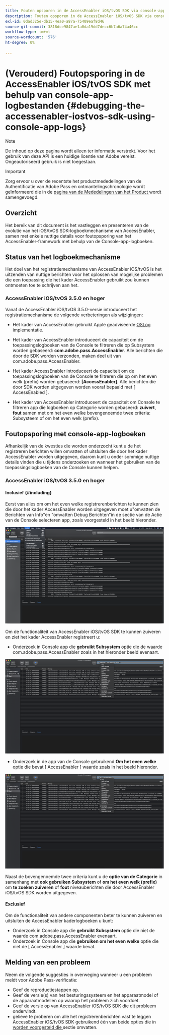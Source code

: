 ```yaml
---
title: Fouten opsporen in de AccessEnabler iOS/tvOS SDK via console-app-logboeken
description: Fouten opsporen in de AccessEnabler iOS/tvOS SDK via console-app-logboeken
exl-id: 0dad325e-db15-4ea0-a87a-75409eaf8d46
source-git-commit: 3818dce9847ae1a0da19dd7decc6b7a6a74a46cc
workflow-type: tm+mt
source-wordcount: '576'
ht-degree: 0%

---
```


# (Verouderd) Foutopsporing in de AccessEnabler iOS/tvOS SDK met behulp van console-app-logbestanden {#debugging-the-accessenabler-iostvos-sdk-using-console-app-logs}

>[!NOTE]
>
>De inhoud op deze pagina wordt alleen ter informatie verstrekt. Voor het gebruik van deze API is een huidige licentie van Adobe vereist. Ongeautoriseerd gebruik is niet toegestaan.

>[!IMPORTANT]
>
> Zorg ervoor u over de recentste het productmededelingen van de Authentificatie van Adobe Pass en ontmantelingschronologie wordt geïnformeerd die in de [ pagina van de Mededelingen van het Product ](/help/authentication/product-announcements.md) wordt samengevoegd.

## Overzicht

Het bereik van dit document is het vastleggen en presenteren van de evolutie van het iOS/tvOS SDK-logboekmechanisme van AccessEnabler, samen met enkele nuttige details voor foutopsporing van het AccessEnabler-framework met behulp van de Console-app-logboeken.

## Status van het logboekmechanisme

Het doel van het registratiemechanisme van AccessEnabler iOS/tvOS is het uitzenden van nuttige berichten voor het oplossen van mogelijke problemen die een toepassing die het kader AccessEnabler gebruikt zou kunnen ontmoeten toe te schrijven aan het.

### AccessEnabler iOS/tvOS 3.5.0 en hoger

Vanaf de AccessEnabler iOS/tvOS 3.5.0-versie introduceert het registratiemechanisme de volgende verbeteringen als wijzigingen:

* Het kader van AccessEnabler gebruikt Apple geadviseerde [ OSLog ](https://developer.apple.com/documentation/os/oslog) implementatie.

* Het kader van AccessEnabler introduceert de capaciteit om de toepassingslogboeken van de Console te filtreren die op Subsystem worden gebaseerd: **com.adobe.pass.AccessEnabler**. Alle berichten die door de SDK worden verzonden, maken deel uit van com.adobe.pass.AccessEnabler.

* Het kader AccessEnabler introduceert de capaciteit om de toepassingslogboeken van de Console te filtreren die op om het even welk (prefix) worden gebaseerd: **[AccessEnabler]**. Alle berichten die door SDK worden uitgegeven worden vooraf bepaald met [ AccessEnabled ].

* Het kader van AccessEnabler introduceert de capaciteit om Console te filtreren app die logboeken op Categorie worden gebaseerd: **zuivert**, **fout** samen met om het even welke bovengenoemde twee criteria: Subsysteem of om het even welk (prefix).

## Foutopsporing met console-app-logboeken

Afhankelijk van de kwesties die worden onderzocht kunt u de het registreren berichten willen omvatten of uitsluiten die door het kader AccessEnabler worden uitgegeven, daarom kunt u onder sommige nuttige details vinden die u tijdens onderzoeken en wanneer het gebruiken van de toepassingslogboeken van de Console kunnen helpen.


### AccessEnabler iOS/tvOS 3.5.0 en hoger

#### Inclusief {#including}

Eerst van alles om om het even welke registrerenberichten te kunnen zien die door het kader AccessEnabler worden uitgegeven moet u **&#x200B;**&#x200B;&quot;omvatten de Berichten van Info&quot;en &quot;omvatten Debug Berichten&quot;in de sectie van de Actie van de Console selecteren app, zoals voorgesteld in het beeld hieronder.

![](../../../assets/include-info-debug-msg.png)


Om de functionaliteit van AccessEnabler iOS/tvOS SDK te kunnen zuiveren en **&#x200B;**&#x200B;ziet het kader AccessEnabler registreert u:

* Onderzoek in Console app die **gebruikt Subsystem** optie die de waarde com.adobe.pass.AccessEnabler zoals in het hieronder beeld evenaart.

![](../../../assets/subsys-console-app.png)

* Onderzoek in de app van de Console gebruikend **Om het even welke** optie die bevat
  [ AccessEnabler ] waarde zoals in het beeld hieronder.

![](../../../assets/any-optn-console-app.png)

Naast de bovengenoemde twee criteria kunt u de **optie van de Categorie** in samenhang met **ook gebruiken Subsystem** of **om het even welk (prefix)** om **te zoeken zuiveren** of **fout** niveauberichten die door AccessEnabler iOS/tvOS SDK worden uitgegeven.

#### Exclusief

Om de functionaliteit van andere componenten beter te kunnen zuiveren en **&#x200B;**&#x200B;uitsluiten de AccessEnabler kaderlogboeken u kunt:

* Onderzoek in Console app die **gebruikt Subsystem** optie die niet de waarde com.adobe.pass.AccessEnabler evenaart.
* Onderzoek in Console app die **gebruiken om het even welke** optie die niet de [ AccessEnabler ] waarde bevat.

## Melding van een probleem

Neem de volgende suggesties in overweging wanneer u een probleem meldt voor Adobe Pass-verificatie:

* Geef de reproductiestappen op.
* Geef de versie(s) van het besturingssysteem en het apparaatmodel of de apparaatmodellen op waarop het probleem zich voordoet.
* Geef de versie op van AccessEnabler iOS/tvOS SDK die dit probleem ondervindt.
* gelieve te proberen om alle het registrerenberichten vast te leggen AccessEnabler iOS/tvOS SDK gebruikend één van beide opties die in [ worden voorgesteld die ](#including) sectie omvatten.
